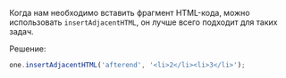 
Когда нам необходимо вставить фрагмент HTML-кода, можно использовать `insertAdjacentHTML`, он лучше всего подходит для таких задач.
  
Решение:

```js
one.insertAdjacentHTML('afterend', '<li>2</li><li>3</li>');
```
